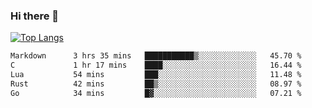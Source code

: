 ### Hi there 👋

<!--
**3Xpl0it3r/3Xpl0it3r** is a ✨ _special_ ✨ repository because its `README.md` (this file) appears on your GitHub profile.

Here are some ideas to get you started:

- 🔭 I’m currently working on ...
- 🌱 I’m currently learning ...
- 👯 I’m looking to collaborate on ...
- 🤔 I’m looking for help with ...
- 💬 Ask me about ...
- 📫 How to reach me: ...
- 😄 Pronouns: ...
- ⚡ Fun fact: ...
-->


[![Top Langs](https://github-readme-stats.vercel.app/api/top-langs/?username=3Xpl0it3r&layout=compact)](https://github.com/3Xpl0it3r/3Xpl0it3r)

<!--START_SECTION:waka-->

```txt
Markdown      3 hrs 35 mins   ███████████▒░░░░░░░░░░░░░   45.70 %
C             1 hr 17 mins    ████░░░░░░░░░░░░░░░░░░░░░   16.44 %
Lua           54 mins         ███░░░░░░░░░░░░░░░░░░░░░░   11.48 %
Rust          42 mins         ██▒░░░░░░░░░░░░░░░░░░░░░░   08.97 %
Go            34 mins         █▓░░░░░░░░░░░░░░░░░░░░░░░   07.21 %
```

<!--END_SECTION:waka-->
